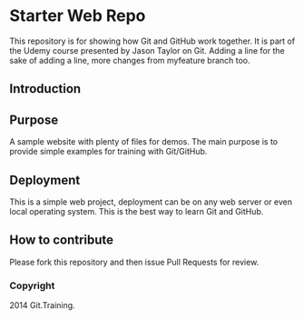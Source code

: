 # Starter Web Repo

This repository is for showing how Git and GitHub work together. It is part of the Udemy course presented by Jason Taylor on Git.
Adding a line for the sake of adding a line, more changes from myfeature branch too.

## Introduction

## Purpose

A sample website with plenty of files for demos. The main purpose is to provide simple examples for training with Git/GitHub.

## Deployment

This is a simple web project, deployment can be on any web server or even local operating system. This is the best way to learn Git and GitHub.

## How to contribute

Please fork this repository and then issue Pull Requests for review.

### Copyright

2014 Git.Training.